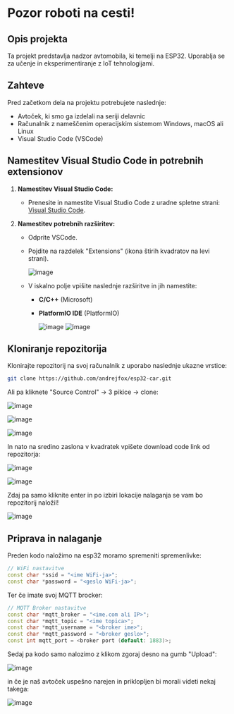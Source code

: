 # Pozor roboti na cesti!

## Opis projekta
Ta projekt predstavlja nadzor avtomobila, ki temelji na ESP32. Uporablja se za učenje in eksperimentiranje z IoT tehnologijami.

## Zahteve
Pred začetkom dela na projektu potrebujete naslednje:

- Avtoček, ki smo ga izdelali na seriji delavnic
- Računalnik z nameščenim operacijskim sistemom Windows, macOS ali Linux
- Visual Studio Code (VSCode)

## Namestitev Visual Studio Code in potrebnih extensionov

1. **Namestitev Visual Studio Code:**
   - Prenesite in namestite Visual Studio Code z uradne spletne strani: [Visual Studio Code](https://code.visualstudio.com/).

2. **Namestitev potrebnih razširitev:**
   - Odprite VSCode.
   - Pojdite na razdelek "Extensions" (ikona štirih kvadratov na levi strani).
     
     ![image](https://github.com/user-attachments/assets/5d1a8e08-d283-4420-b6bc-7cdba64b9b23)
   - V iskalno polje vpišite naslednje razširitve in jih namestite:
     - **C/C++** (Microsoft)
     - **PlatformIO IDE** (PlatformIO)
    
       ![image](https://github.com/user-attachments/assets/75da50e5-d9cd-47d1-8062-c306645d63bf)
       ![image](https://github.com/user-attachments/assets/a2ff5e1c-1d5e-4cce-9f92-349d626514b6)

## Kloniranje repozitorija

Klonirajte repozitorij na svoj računalnik z uporabo naslednje ukazne vrstice:

```bash
git clone https://github.com/andrejfox/esp32-car.git
```

Ali pa kliknete "Source Control" -> 3 pikice -> clone:

![image](https://github.com/user-attachments/assets/a7599677-bbb1-4bb8-8671-b170dca13321)

![image](https://github.com/user-attachments/assets/0cb5b1fc-8ea9-4b93-aa35-0c69256f7635)

![image](https://github.com/user-attachments/assets/c2300508-bdd3-4604-afc6-a0d25a1f2a98)

In nato na sredino zaslona v kvadratek vpišete download code link od repozitorja:

![image](https://github.com/user-attachments/assets/6fb5824e-cb70-4586-969a-4233810a72e0)

![image](https://github.com/user-attachments/assets/04a5cbf0-3c32-489a-ab78-2e6829bad836)

Zdaj pa samo kliknite enter in po izbiri lokacije nalaganja se vam bo repozitorij naložil!

![image](https://github.com/user-attachments/assets/8cb7d683-fabd-4672-944f-d316fa9818ee)

## Priprava in nalaganje

Preden kodo naložimo na esp32 moramo spremeniti spremenlivke:
```c++
// WiFi nastavitve
const char *ssid = "<ime WiFi-ja>";
const char *password = "<geslo WiFi-ja>";
```
Ter če imate svoj MQTT brocker:
```c++
// MQTT Broker nastavitve
const char *mqtt_broker = "<ime.com ali IP>";
const char *mqtt_topic = "<ime topica>";
const char *mqtt_username = "<broker ime>"; 
const char *mqtt_password = "<broker geslo>";
const int mqtt_port = <broker port (default: 1883)>;
```

Sedaj pa kodo samo nalozimo z klikom zgoraj desno na gumb "Upload":

![image](https://github.com/user-attachments/assets/2a5f3356-2d74-4031-a2e0-6ce35489a1d7)

in če je naš avtoček uspešno narejen in priklopljen bi morali videti nekaj takega:

![image](https://github.com/user-attachments/assets/119c013f-2c05-4cd1-8f84-c68de723d467)











